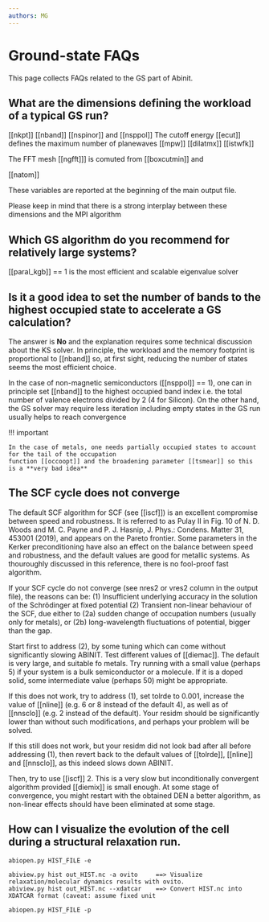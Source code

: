 ```yaml
---
authors: MG
---
```


# Ground-state FAQs

This page collects FAQs related to the GS part of Abinit.

## What are the dimensions defining the workload of a typical GS run?

[[nkpt]]
[[nband]]
[[nspinor]] and [[nsppol]]
The cutoff energy [[ecut]] defines the maximum number of planewaves [[mpw]] 
[[dilatmx]]
[[istwfk]]

The FFT mesh [[ngfft]]] is comuted from [[boxcutmin]] and 

[[natom]]

These variables are reported at the beginning of the main output file.

Please keep in mind that there is a strong interplay between these dimensions and the MPI algorithm

## Which GS algorithm do you recommend for relatively large systems?

[[paral_kgb]] == 1 is the most efficient and scalable eigenvalue solver

## Is it a good idea to set the number of bands to the highest occupied state to accelerate a GS calculation?

The answer is **No** and the explanation requires some technical discussion about the KS solver.
In principle, the workload and the memory footprint is proportional to [[nband]] so, at first sight,
reducing the number of states seems the most efficient choice.

In the case of non-magnetic semiconductors ([[nsppol]] == 1), one can in principle set [[nband]]
to the highest occupied band index i.e. the total number of valence electrons divided by 2 (4 for Silicon).
On the other hand, the GS solver may require less iteration including empty states in the GS run
usually helps to reach convergence


!!! important

    In the case of metals, one needs partially occupied states to account for the tail of the occupation
    function [[occoopt]] and the broadening parameter [[tsmear]] so this is a **very bad idea**

## The SCF cycle does not converge

The default SCF algorithm for SCF (see [[iscf]]) is an excellent compromise between speed and robustness.
It is referred to as Pulay II in Fig. 10 of
N. D. Woods and M. C. Payne and P. J. Hasnip, J. Phys.: Condens. Matter 31, 453001 (2019),
and appears on the Pareto frontier.
Some parameters in the Kerker preconditioning have also an effect on the balance between speed and robustness,
and the default values are good for metallic systems.
As thouroughly discussed in this reference, there is no fool-proof fast algorithm.

If your SCF cycle do not converge (see nres2 or vres2 column in the output file), the reasons can be:
(1) Insufficient underlying accuracy in the solution of the Schrödinger at fixed potential
(2) Transient non-linear behaviour of the SCF, due either to
    (2a) sudden change of occupation numbers (usually only for metals), or
    (2b) long-wavelength fluctuations of potential, bigger than the gap.

Start first to address (2), by some tuning which can come without significantly slowing ABINIT.
Test different values of [[diemac]].
The default is very large, and suitable fo metals.
Try running with a small value (perhaps 5) if your system is a bulk semiconductor or a molecule.
If it is a doped solid, some intermediate value (perhaps 50) might be appropriate.

If this does not work, try to address (1), set tolrde to 0.001, increase the value of [[nline]]
(e.g. 6 or 8 instead of the default 4), as well as of [[nnsclo]]  (e.g. 2 instead of the default).
Your residm should be significantly lower than without such modifications, and perhaps your problem will be solved.

If this still does not work, but your residm did not look bad after all before addressing (1),
then revert back to the default values of [[tolrde]], [[nline]] and [[nnsclo]], as this indeed slows down ABINIT.

Then, try to use [[iscf]] 2.
This is a very slow but inconditionally convergent algorithm provided [[diemix]] is small enough.
At some stage of convergence, you might restart with the obtained DEN a better algorithm,
as non-linear effects should have been eliminated at some stage.


## How can I visualize the evolution of the cell during a structural relaxation run.

```
abiopen.py HIST_FILE -e

abiview.py hist out_HIST.nc -a ovito     ==> Visualize relaxation/molecular dynamics results with ovito.
abiview.py hist out_HIST.nc --xdatcar    ==> Convert HIST.nc into XDATCAR format (caveat: assume fixed unit
```

```
abiopen.py HIST_FILE -p
```
